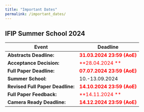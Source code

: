 ```yaml
---
title: "Important Dates"
permalink: /important_dates/
---
```


## IFIP Summer School 2024

| Event | Deadline |
| -- | -- |
| **Abstracts Deadline:** | <span style="color: red">**31.03.2024 23:59 (AoE)**</span> |
| **Acceptance Decision:** | <span style="color: red">**28.04.2024 **</span> |
| **Full Paper Deadline:** | <span style="color: red">**07.07.2024 23:59 (AoE)**</span> |
| **Summer School:** | 10.-13.09.2024 |
| **Revised Full Paper Deadline:** | <span style="color: red">**14.10.2024 23:59 (AoE)**</span> |
| **Full Paper Feedback:** | <span style="color: red">**14.11.2024 **</span> |
| **Camera Ready Deadline:** | <span style="color: red">**14.12.2024 23:59 (AoE)**</span> |

